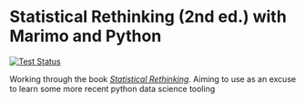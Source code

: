# Statistical Rethinking (2nd ed.) with Marimo and Python

[![Test Status](https://github.com/giggzy/explore_bayesian_stats/workflows/CI/badge.svg)](https://github.com/giggzy/explore_bayesian_stats/actions)
<!-- markdownlint-disable MD013 -->

Working through the book [*Statistical Rethinking*](https://xcelab.net/rm/statistical-rethinking/). Aiming to use as an excuse to learn some more recent python data science tooling
